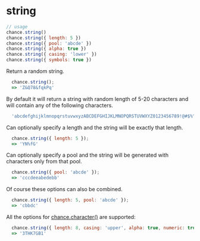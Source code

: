 # string

```js
// usage
chance.string()
chance.string({ length: 5 })
chance.string({ pool: 'abcde' })
chance.string({ alpha: true })
chance.string({ casing: 'lower' })
chance.string({ symbols: true })
```

Return a random string.

```js
  chance.string();
  => 'Z&Q78&fqkPq'
```

By default it will return a string with random length of 5-20 characters and
will contain any of the following characters.

```js
  'abcdefghijklmnopqrstuvwxyzABCDEFGHIJKLMNOPQRSTUVWXYZ0123456789!@#$%^&*()[]'
```

Can optionally specify a length and the string will be exactly that length.

```js
  chance.string({ length: 5 });
  => 'YN%fG'
```

Can optionally specify a pool and the string will be generated with characters
only from that pool.

```js
  chance.string({ pool: 'abcde' });
  => 'cccdeeabedebb'
```

Of course these options can also be combined.

```js
  chance.string({ length: 5, pool: 'abcde' });
  => 'cbbdc'
```

All the options for [chance.character()](./character.md) are supported:

```js
  chance.string({ length: 8, casing: 'upper', alpha: true, numeric: true });
  => '3THK7GB1'
```
